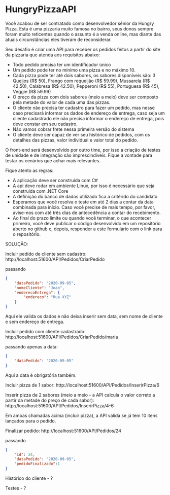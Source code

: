 # HungryPizzaAPI


Você acabou de ser contratado como desenvolvedor sênior da Hungry Pizza. Esta é uma pizzaria muito famosa no bairro, seus donos sempre foram muito reticentes quando o assunto é a venda online, mas diante das atuais circunstâncias eles tiveram de reconsiderar. 

Seu desafio é criar uma API para receber os pedidos feitos a partir do site da pizzaria que atenda aos requisitos abaixo:

- Todo pedido precisa ter um identificador único
- Um pedido pode ter no mínimo uma pizza e no máximo 10.
- Cada pizza pode ter até dois sabores, os sabores disponíveis são:
3 Queijos (R$ 50), Frango com requeijão (R$ 59.99), Mussarela (R$ 42.50), Calabresa (R$ 42.50), Pepperoni (R$ 55), Portuguesa (R$ 45), Veggie (R$ 59.99)
- O preço da pizza com dois sabores (meio a meio) deve ser composto pela metade do valor de cada uma das pizzas.
- O cliente não precisa ter cadastro para fazer um pedido, mas nesse caso precisará informar os dados de endereço de entrega, caso seja um cliente cadastrado ele não precisa informar o endereço de entrega, pois deve constar em seu cadastro.
- Não vamos cobrar frete nessa primeira versão do sistema
- O cliente deve ser capaz de ver seu histórico de pedidos, com os detalhes das pizzas, valor individual e valor total do pedido.

O front-end será desenvolvido por outro time, por isso a criação de testes de unidade e de integração são imprescindíveis. Fique a vontade para testar os cenários que achar mais relevantes.

Fique atento as regras:
- A aplicação deve ser construida com C#
- A api deve rodar em ambiente Linux, por isso é necessário que seja construida com .NET Core
- A definição do banco de dados utilizado fica a critérido do candidato
- Esperamos que você resolva o teste em até 2 dias a contar da data combinada para início. Caso você precise de mais tempo, por favor, avise-nos com até três dias de antecedência a contar do recebimento.
- Ao final do prazo limite ou quando você terminar, o que acontecer primeiro, você deve publicar o código desenvolvido em um repositório aberto no github e, depois, responder a este formulário com o link para o repositório.


SOLUÇÃO:

Incluir pedido de cliente sem cadastro:
http://localhost:51600/API/Pedidos/CriarPedido

passando
```json
{
    "dataPedido": "2020-09-05",
    "nomeCliente": "Joao",
    "enderecoEntrega": {
        "endereco": "Rua XYZ"
    }
}
```

Aqui ele valida os dados e não deixa inserir sem data, sem nome de cliente e sem endereço de entrega.

Incluir pedido com cliente cadastrado:
http://localhost:51600/API/Pedidos/CriarPedido/maria

passando apenas a data:
```json
{
    "dataPedido": "2020-09-05"
}
```

Aqui a data é obrigatória também.



Incluir pizza de 1 sabor:
http://localhost:51600/API/Pedidos/InserirPizza/6

Inserir pizza de 2 sabores (meio a meio - a API calcula o valor correto a partir da metade do preço de cada sabor):
http://localhost:51600/API/Pedidos/InserirPizza/4-6

Em ambas chamadas acima (incluir pizza), a API valida se já tem 10 itens lançados para o pedido.



Finalizar pedido:
http://localhost:51600/API/Pedidos/24

passando
```json
{
    "id": 24,
    "dataPedido": "2020-09-05",
    "pedidoFinalizado":1
}
```



Histórico do cliente - ?

Testes - ?

